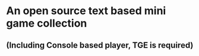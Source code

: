 # An open source text based mini game collection
## (Including Console based player, TGE is required)